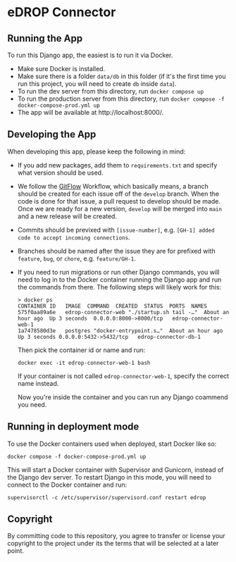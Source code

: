 # eDROP Connector

## Running the App
To run this Django app, the easiest is to run it via Docker. 

- Make sure Docker is installed.
- Make sure there is a folder `data/db` in this folder (if it's the first time you run this project, you will need to create `db` inside `data`).
- To run the dev server from this directory, run `docker compose up`
- To run the production server from this directory, run `docker compose -f docker-compose-prod.yml up`
- The app will be available at http://localhost:8000/.

## Developing the App

When developing this app, please keep the following in mind:

- If you add new packages, add them to `requirements.txt` and specify what version should be used.
- We follow the [GitFlow](https://www.atlassian.com/git/tutorials/comparing-workflows/gitflow-workflow) Workflow, which basically means, a branch should be created for each issue off of the `develop` branch. When the code is done for that issue, a pull request to develop should be made. Once we are ready for a new version, `develop` will be merged into `main` and a new release will be created.
- Commits should be previxed with `[issue-number]`, e.g. `[GH-1] added code to accept incoming connections`.
- Branches should be named after the issue they are for prefixed with `feature`, `bug`, or `chore`, e.g. `feature/GH-1`.
- If you need to run migrations or run other Django commands, you will need to log in to the Docker container running the Django app and run the commands from there. The following steps will likely work for this:
   ```
   > docker ps
   CONTAINER ID   IMAGE  COMMAND  CREATED  STATUS  PORTS  NAMES
   575f0aa89a6e   edrop-connector-web "./startup.sh tail -…"  About an hour ago  Up 3 seconds  0.0.0.0:8000->8000/tcp   edrop-connector-web-1
   1a7478580d3e   postgres "docker-entrypoint.s…"  About an hour ago  Up 3 seconds 0.0.0.0:5432->5432/tcp   edrop-connector-db-1
   ```
   Then pick the container id or name and run:
   ```
   docker exec -it edrop-connector-web-1 bash
   ```
   If your container is not called `edrop-connector-web-1`, specify the correct name instead.

   Now you're inside the container and you can run any Django coammend you need.

## Running in deployment mode

To use the Docker containers used when deployed, start Docker like so:

```
docker compose -f docker-compose-prod.yml up
```

This will start a Docker container with Supervisor and Gunicorn, instead of the Django dev server. To restart Django in this mode, you will need to connect to the Docker container and run:

```
supervisorctl -c /etc/supervisor/supervisord.conf restart edrop
```

## Copyright 
By committing code to this repository, you agree to transfer or license your copyright to the project under its the terms that will be selected at a later point.